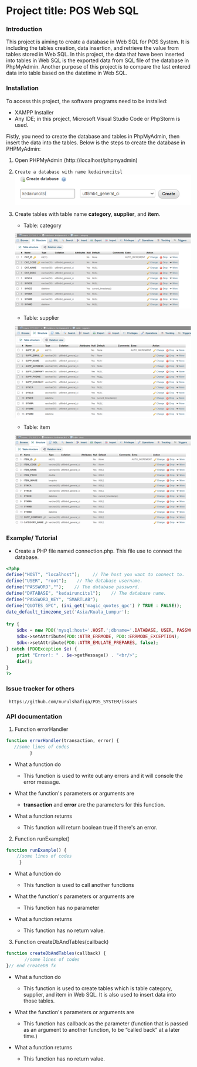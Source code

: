 # Project title: POS Web SQL


### Introduction

This project is aiming to create a database in Web SQL for POS System. It is including the tables creation, data insertion, and retrieve the value from tables stored in Web SQL. In this project, the data that have been inserted into tables in Web SQL is the exported data from SQL file of the database in PhpMyAdmin. Another purpose of this project is to compare the last entered data into table based on the datetime in Web SQL. 

### Installation
To access this project, the software programs need to be installed:
* XAMPP Installer
* Any IDE; in this project, Microsoft Visual Studio Code or PhpStorm is used.

Fistly, you need to create the database and tables in PhpMyAdmin, then insert the data into the tables. Below is the steps to create the database in PHPMyAdmin:

1. Open PHPMyAdmin (http://localhost/phpmyadmin)
2. ```Create a database with name kedairuncitsl```
     ![](gitImg/createDB.png)
     
3. Create tables with table name **category**, **supplier**, and **item**.
     * Table: category
     
     ![](gitImg/2022-04-27%20(7).png)
     
     * Table: supplier
     
     ![](gitImg/2022-04-27%20(8).png)
     
     * Table: item
     
     ![](gitImg/2022-04-27%20(4).png)
     

### Example/ Tutorial
* Create a PHP file named connection.php. This file use to connect the database.

```php
<?php
define("HOST", "localhost");     // The host you want to connect to.
define("USER", "root");    // The database username.
define("PASSWORD","");    // The database password.
define("DATABASE", "kedairuncitsl");    // The database name.
define("PASSWORD_KEY", "SMARTLAB");
define("QUOTES_GPC", (ini_get('magic_quotes_gpc') ? TRUE : FALSE));
date_default_timezone_set('Asia/Kuala_Lumpur');

try {
    $dbx = new PDO('mysql:host='.HOST.';dbname='.DATABASE, USER, PASSWORD);
    $dbx->setAttribute(PDO::ATTR_ERRMODE, PDO::ERRMODE_EXCEPTION);
    $dbx->setAttribute(PDO::ATTR_EMULATE_PREPARES, false);
} catch (PDOException $e) {
    print "Error!: " . $e->getMessage() . "<br/>";
    die();
}
?>
```

### Issue tracker for others
     https://github.com/nurulshafiqa/POS_SYSTEM/issues
     
### API documentation
1) Function errorHandler
  ```javascript
  function errorHandler(transaction, error) {
     //some lines of codes
           }
  ```
  
* What a function do
     - This function is used to write out any errors and it will console the error message.
     
* What the function's parameters or arguments are
     - **transaction** and **error** are the parameters for this function.
     
* What a function returns
     - This function will return boolean true if there's an error.


2) Function runExample()

```javascript
function runExample() {
    //some lines of codes
     }
```
* What a function do
     - This function is used to call another functions
     
* What the function's parameters or arguments are
     - This function has no parameter
     
* What a function returns
     - This function has no return value.
 
 
3. Function createDbAndTables(callback)

```javascript
function createDbAndTables(callback) {
       //some lines of codes
}// end createDB fx
```
* What a function do
     - This function is used to create tables which is table category, supplier, and item in Web SQL. It is also used to insert data into those tables.
     
* What the function's parameters or arguments are
     - This function has callback as the parameter (function that is passed as an argument to another function, to be “called back” at a later time.)
     
* What a function returns
     - This function has no return value.
 

